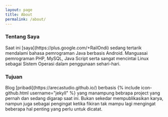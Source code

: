 ```yaml
---
layout: page
title: About
permalink: /about/
---
```

<h3>Tentang Saya</h3>
Saat ini [saya](https://plus.google.com/+RailOndi) sedang tertarik mendalami bahasa pemrograman Java berbasis Android. Manguasai pemrograman PHP, MySQL, Java Script serta sangat mencintai Linux sebagai Sistem Operasi dalam penggunaan sehari-hari.

<h3>Tujuan</h3>
Blog [pribadi](https://arecastudio.github.io/) berbasis {% include icon-github.html username="jekyll" %} yang manampung bebrapa project yang pernah dan sedang digarap saat ini. Bukan sekedar mempublikasikan karya, nampun juga sebagai pengingat ketika fikiran tak mampu lagi mengingat beberapa hal penting yang perlu untuk dicatat.